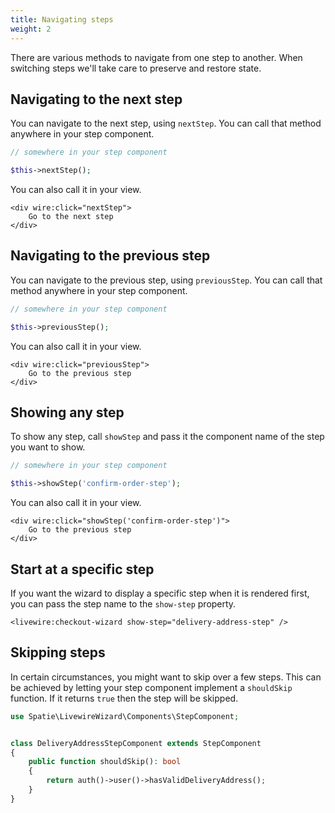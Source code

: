 ```yaml
---
title: Navigating steps
weight: 2
---
```


There are various methods to navigate from one step to another. When switching steps we'll take care to preserve and restore state.

## Navigating to the next step

You can navigate to the next step, using `nextStep`. You can call that method anywhere in your step component.

```php
// somewhere in your step component

$this->nextStep();
```

You can also call it in your view.

```blade
<div wire:click="nextStep">
    Go to the next step
</div>
```

## Navigating to the previous step

You can navigate to the previous step, using `previousStep`. You can call that method anywhere in your step component.


```php
// somewhere in your step component

$this->previousStep();
```

You can also call it in your view.

```blade
<div wire:click="previousStep">
    Go to the previous step
</div>
```

## Showing any step

To show any step, call `showStep` and pass it the component name of the step you want to show.

```php
// somewhere in your step component

$this->showStep('confirm-order-step');
```

You can also call it in your view.

```blade
<div wire:click="showStep('confirm-order-step')">
    Go to the previous step
</div>
```

## Start at a specific step

If you want the wizard to display a specific step when it is rendered first, you can pass the step name to the `show-step` property.

```blade
<livewire:checkout-wizard show-step="delivery-address-step" />
```

## Skipping steps

In certain circumstances, you might want to skip over a few steps. This can be achieved by letting your step component implement a `shouldSkip` function. If it returns `true` then the step will be skipped.

```php
use Spatie\LivewireWizard\Components\StepComponent;


class DeliveryAddressStepComponent extends StepComponent
{
    public function shouldSkip(): bool
    {
        return auth()->user()->hasValidDeliveryAddress();
    }
}
```
